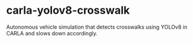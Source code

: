 # carla-yolov8-crosswalk
Autonomous vehicle simulation that detects crosswalks using YOLOv8 in CARLA and slows down accordingly.
